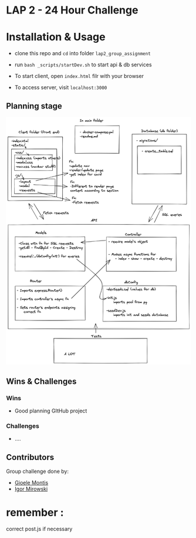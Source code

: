 # LAP 2 - 24 Hour Challenge 



# Installation & Usage

 - clone this repo and `cd` into folder `lap2_group_assignment`

 - run `bash _scripts/startDev.sh` to start api & db services

  - To start client, open `index.html` filr with your browser

  - To access server, visit `localhost:3000`






## Planning stage
![image](assets/project_planning.png)

## Wins & Challenges

### Wins

- Good planning  GItHub project

### Challenges

- ....

## Contributors

Group challenge done by: 


- <a href="https://github.com/Gioele-M">Gioele Montis</a>
- <a href="https://github.com/Igormirowski">Igor Mirowski</a>



# remember :
correct post.js if necessary
